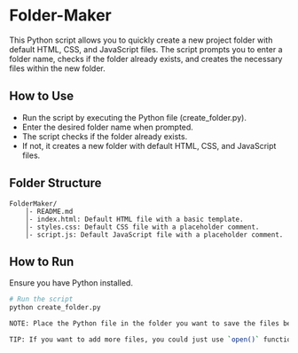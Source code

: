 # Folder-Maker

This Python script allows you to quickly create a new project folder with default HTML, CSS, and JavaScript files. The script prompts you to enter a folder name, checks if the folder already exists, and creates the necessary files within the new folder.

## How to Use
- Run the script by executing the Python file (create_folder.py).
- Enter the desired folder name when prompted.
- The script checks if the folder already exists.
- If not, it creates a new folder with default HTML, CSS, and JavaScript files.

## Folder Structure
```
FolderMaker/
    │- README.md
    │- index.html: Default HTML file with a basic template.
    │- styles.css: Default CSS file with a placeholder comment.
    │- script.js: Default JavaScript file with a placeholder comment.

```
## How to Run
Ensure you have Python installed.
```bash
# Run the script
python create_folder.py

NOTE: Place the Python file in the folder you want to save the files before running the code.

TIP: If you want to add more files, you could just use `open()` function in the `with` statement after putting a comma `,`
